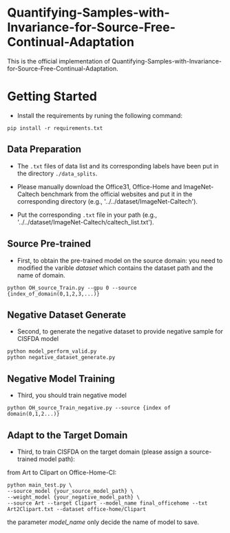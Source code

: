 # Quantifying-Samples-with-Invariance-for-Source-Free-Continual-Adaptation
This is the official implementation of Quantifying-Samples-with-Invariance-for-Source-Free-Continual-Adaptation.
# Getting Started

- Install the requirements by runing the following command:
```
pip install -r requirements.txt
```

## Data Preparation
- The `.txt` files of data list and its corresponding labels have been put in the directory `./data_splits`.

- Please manually download the Office31, Office-Home and ImageNet-Caltech benchmark from the official websites and put it in the corresponding directory (e.g., '../../dataset/ImageNet-Caltech').

- Put the corresponding `.txt` file in your path (e.g., '../../dataset/ImageNet-Caltech/caltech_list.txt').
## Source Pre-trained
- First, to obtain the pre-trained model on the source domain: 
you need to modified the varible _dataset_ which contains the dataset path and the name of domain.
```
python OH_source_Train.py --gpu 0 --source {index_of_domain(0,1,2,3,...)}
```
## Negative Dataset Generate
- Second, to generate the negative dataset to provide negative sample for CISFDA model
```
python model_perform_valid.py
python negative_dataset_generate.py
```
## Negative Model Training
- Third, you should train negative model
```
python OH_source_Train_negative.py --source {index of domain(0,1,2...)}
  ```
## Adapt to the Target Domain 
- Third, to train CISFDA on the target domain (please assign a source-trained model path):

from Art to Clipart on Office-Home-CI:
```
python main_test.py \
--source_model {your_source_model_path} \
--weight_model {your_negative_model_path} \
--source Art --target Clipart --model_name final_officehome --txt Art2Clipart.txt --dataset office-home/Clipart
```
the parameter _model_name_ only decide the name of model to save.
